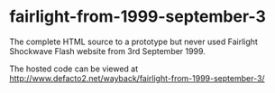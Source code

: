 fairlight-from-1999-september-3
===============================

The complete HTML source to a prototype but never used Fairlight Shockwave Flash website from 3rd September 1999.

The hosted code can be viewed at http://www.defacto2.net/wayback/fairlight-from-1999-september-3/
